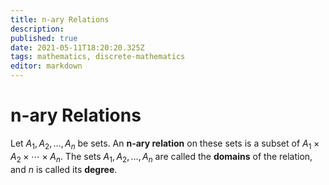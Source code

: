 ```yaml
---
title: n-ary Relations
description: 
published: true
date: 2021-05-11T18:20:20.325Z
tags: mathematics, discrete-mathematics
editor: markdown
---
```


# n-ary Relations
Let $A_{1}, A_{2}, \ldots, A_{n}$ be sets. An **n-ary relation** on these sets is a subset of $A_{1} \times A_{2} \times \cdots \times A_{n}$. The sets $A_{1}, A_{2}, \ldots, A_{n}$ are called the **domains** of the relation, and $n$ is called its **degree**.